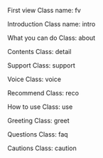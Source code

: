 First view
Class name: fv

Introduction
Class name: intro

What you can do
Class: about

Contents
Class: detail

Support
Class: support

Voice
Class: voice

Recommend
Class: reco

How to use
Class: use

Greeting
Class: greet

Questions
Class: faq

Cautions
Class: caution
